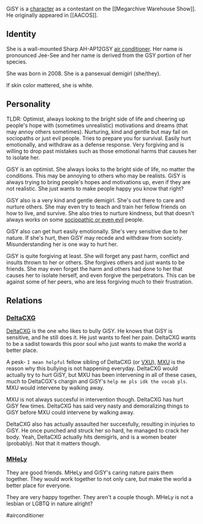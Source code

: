 GiSY is a [character](Characters) as a contestant on the [[Megarchive Warehouse Show]]. He originally appeared in [[AACOS]].


## Identity

She is a wall-mounted Sharp AH-AP12GSY [air conditioner](Air%20Conditioners.md). Her name is pronounced Jee-See and her name is derived from the GSY portion of her species.

She was born in 2008. She is a pansexual demigirl (she/they).

If skin color mattered, she is white.

## Personality
TLDR: Optimist, always looking to the bright side of life and cheering up people's hope with (sometimes unrealistic) motivations and dreams (that may annoy others sometimes). Nurturing, kind and gentle but may fail on sociopaths or just evil people. Tries to prepare you for survival. Easily hurt emotionally, and withdraw as a defense response. Very forgiving and is willing to drop past mistakes such as those emotional harms that causes her to isolate her.

GiSY is an optimist. She always looks to the bright side of life, no matter the conditions. This may be annoying to others who may be realists. GiSY is always trying to bring people's hopes and motivations up, even if they are not realistic. She just wants to make people happy you know that right?

GiSY also is a very kind and gentle demigirl. She's out there to care and nurture others. She may even try to teach and train her fellow friends on how to live, and survive. She also tries to nurture kindness, but that doesn't always works on some [sociopathic or even evil](VXU.md#DeltaCXG) people.

GiSY also can get hurt easily emotionally. She's very sensitive due to her nature. If she's hurt, then GiSY may recede and withdraw from society. Misunderstanding her is one way to hurt her.

GiSY is quite forgiving at least. She will forget any past harm, conflict and insults thrown to her or others. She forgives others and just wants to be friends. She may even forget the harm and others had done to her that causes her to isolate herself, and even forgive the perpetrators. This can be against some of her peers, who are less forgiving much to their frustration.

## Relations

### [DeltaCXG](VXU.md#DeltaCXG)

[DeltaCXG](#DeltaCXG) is the one who likes to bully GiSY. He knows that GiSY is sensitive, and he still does it. He just wants to feel her pain. DeltaCXG wants to be a sadist towards this poor soul who just wants to make the world a better place.

A pesk- ```I mean helpful``` fellow sibling of DeltaCXG (or [VXU](VXU.md)), [MXU](#MXU) is the reason why this bullying is not happening everyday. DeltaCXG would actually try to hurt GiSY, but MXU has been intervening in all of these cases, much to DeltaCGX's chargin and GiSY's ```help me pls idk the vocab pls```. MXU would intervene by walking away.

MXU is not always succesful in intervention though. DeltaCXG has hurt GiSY few times. DeltaCXG has said very nasty and demoralizing things to GiSY before MXU could intervene by walking away. 

DeltaCXG also has actually assaulted her succesfully, resulting in injuries to GiSY. He once punched and struck her so hard, he managed to crack her body. Yeah, DeltaCXG actually hits demigirls, and is a women beater (probably). Not that it matters though.

### [MHeLy](MHeLy.md)

They are good friends. MHeLy and GiSY's caring nature pairs them together. They would work together to not only care, but make the world a better place for everyone.

They are very happy together. They aren't a couple though. MHeLy is not a lesbian or LGBTQ in nature alright?


#airconditioner 